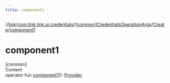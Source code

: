 ```yaml
---
title: component1 -
---
```

//[link](../../../index.md)/[com.tink.link.ui.credentials](../../index.md)/[[common]CredentialsOperationArgs](../index.md)/[Create](index.md)/[component1](component1.md)



# component1  
[common]  
Content  
operator fun [component1](component1.md)(): [Provider](../../../com.tink.model.provider/[common]-provider/index.md)  



